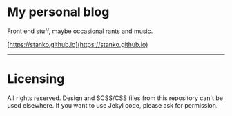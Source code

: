 # My personal blog

Front end stuff, maybe occasional rants and music.

[https://stanko.github.io](https://stanko.github.io)

-----

# Licensing

All rights reserved. Design and SCSS/CSS files from this repository can't be used elsewhere. If you want to use Jekyl code, please ask for permission.
